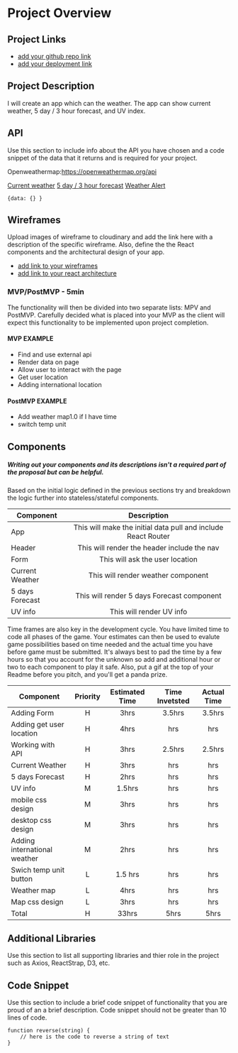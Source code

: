 # Project Overview

## Project Links

- [add your github repo link](https://github.com/s4178jm/project-02/blob/master/project-worksheet.md)
- [add your deployment link]()

## Project Description

I will create an app which can the weather. The app can show current weather, 5 day / 3 hour forecast, and UV index.

## API

Use this section to include info about the API you have chosen and a code snippet of the data that it returns and is required for your project. 

Openweathermap:https://openweathermap.org/api

[Current weather](https://openweathermap.org/current)
[5 day / 3 hour forecast](https://openweathermap.org/forecast5)
[Weather Alert](https://openweathermap.org/triggers)
```
{data: {} }
```


## Wireframes

Upload images of wireframe to cloudinary and add the link here with a description of the specific wireframe. Also, define the the React components and the architectural design of your app.

- [add link to your wireframes]()
- [add link to your react architecture]()


### MVP/PostMVP - 5min

The functionality will then be divided into two separate lists: MPV and PostMVP.  Carefully decided what is placed into your MVP as the client will expect this functionality to be implemented upon project completion.  

#### MVP EXAMPLE
- Find and use external api 
- Render data on page 
- Allow user to interact with the page
- Get user location
- Adding international location


#### PostMVP EXAMPLE

- Add weather map1.0 if I have time
- switch temp unit


## Components
##### Writing out your components and its descriptions isn't a required part of the proposal but can be helpful.

Based on the initial logic defined in the previous sections try and breakdown the logic further into stateless/stateful components. 

| Component | Description | 
| --- | :---: |  
| App | This will make the initial data pull and include React Router | 
| Header | This will render the header include the nav | 
| Form | This will ask the user location |
| Current Weather | This will render weather component |
| 5 days Forecast | This will render 5 days Forecast component |
| UV info | This will render UV info |


Time frames are also key in the development cycle.  You have limited time to code all phases of the game.  Your estimates can then be used to evalute game possibilities based on time needed and the actual time you have before game must be submitted. It's always best to pad the time by a few hours so that you account for the unknown so add and additional hour or two to each component to play it safe. Also, put a gif at the top of your Readme before you pitch, and you'll get a panda prize.

| Component | Priority | Estimated Time | Time Invetsted | Actual Time |
| --- | :---: |  :---: | :---: | :---: |
| Adding Form | H | 3hrs| 3.5hrs | 3.5hrs |
| Adding get user location | H | 4hrs| hrs | hrs |
| Working with API | H | 3hrs | 2.5hrs | 2.5hrs |
| Current Weather | H | 3hrs | hrs | hrs |
| 5 days Forecast | H | 2hrs | hrs | hrs|
| UV info | M | 1.5hrs | hrs | hrs |
| mobile css design | M | 3hrs | hrs | hrs |
| desktop css design | M | 3hrs | hrs | hrs |
| Adding international weather| M | 2hrs | hrs | hrs |
| Swich temp unit button| L | 1.5 hrs | hrs | hrs |
| Weather map| L | 4hrs | hrs | hrs |
| Map css design| L | 3hrs | hrs | hrs |
| Total | H | 33hrs| 5hrs | 5hrs |

## Additional Libraries
 Use this section to list all supporting libraries and thier role in the project such as Axios, ReactStrap, D3, etc. 

## Code Snippet

Use this section to include a brief code snippet of functionality that you are proud of an a brief description.  Code snippet should not be greater than 10 lines of code. 

```
function reverse(string) {
	// here is the code to reverse a string of text
}
```
